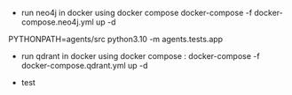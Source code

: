 - run neo4j in docker using docker compose
docker-compose -f docker-compose.neo4j.yml up -d

PYTHONPATH=agents/src python3.10 -m agents.tests.app

- run qdrant in docker using docker compose : 
docker-compose -f docker-compose.qdrant.yml up -d

- test
